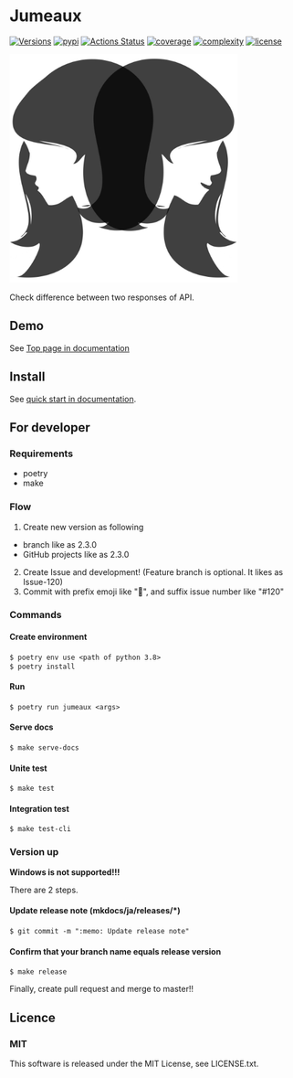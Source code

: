 Jumeaux
=======

[![Versions](https://img.shields.io/pypi/pyversions/jumeaux.svg)](https://pypi.org/project/jumeaux/)
[![pypi](https://img.shields.io/pypi/v/jumeaux.svg)](https://pypi.org/project/jumeaux/)
[![Actions Status](https://github.com/tadashi-aikawa/jumeaux/workflows/Tests/badge.svg)](https://github.com/tadashi-aikawa/jumeaux/actions)
[![coverage](https://codeclimate.com/github/tadashi-aikawa/jumeaux/badges/coverage.svg)](https://codeclimate.com/github/tadashi-aikawa/jumeaux/coverage)
[![complexity](https://codeclimate.com/github/tadashi-aikawa/jumeaux/badges/gpa.svg)](https://codeclimate.com/github/tadashi-aikawa/jumeaux)
[![license](https://img.shields.io/github/license/mashape/apistatus.svg)](https://github.com/tadashi-aikawa/jumeaux/blob/master/LICENSE)

<img src="https://github.com/tadashi-aikawa/jumeaux/blob/master/logo.png?raw=true" width=400 height=400 />

Check difference between two responses of API.


Demo
----

See [Top page in documentation](https://tadashi-aikawa.github.io/jumeaux/)


Install
-------

See [quick start in documentation](https://tadashi-aikawa.github.io/jumeaux/ja/getstarted/quickstart/).


For developer
-------------

### Requirements

* poetry
* make

### Flow

1. Create new version as following
  * branch like as 2.3.0
  * GitHub projects like as 2.3.0
2. Create Issue and development! (Feature branch is optional. It likes as Issue-120)
3. Commit with prefix emoji like ":memo:", and suffix issue number like "#120"


### Commands

#### Create environment

```
$ poetry env use <path of python 3.8>
$ poetry install
```

#### Run

```
$ poetry run jumeaux <args>
```

#### Serve docs

```
$ make serve-docs
```

#### Unite test

```
$ make test
```

#### Integration test

```
$ make test-cli
```


### Version up

**Windows is not supported!!!**

There are 2 steps.

#### Update release note (mkdocs/ja/releases/*)

```
$ git commit -m ":memo: Update release note"
```

#### Confirm that your branch name equals release version

```
$ make release
```

Finally, create pull request and merge to master!!


Licence
-------

### MIT

This software is released under the MIT License, see LICENSE.txt.

